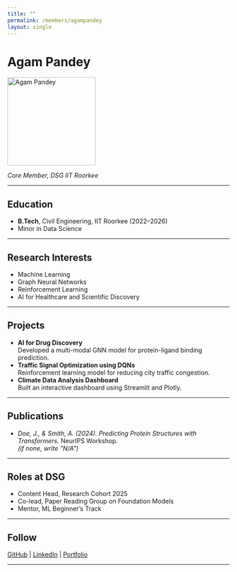 ```yaml
---
title: ""
permalink: /members/agampandey
layout: single
---
```




# Agam Pandey

<img src="{{ site.baseurl }}/assets/images/members/y24/agum.png" width="200" height="200" alt="Agam Pandey">


*Core Member, DSG IIT Roorkee*

---

## Education  
- **B.Tech**, Civil Engineering, IIT Roorkee (2022–2026)  
- Minor in Data Science  

---

## Research Interests  
- Machine Learning  
- Graph Neural Networks  
- Reinforcement Learning  
- AI for Healthcare and Scientific Discovery  

---

## Projects  
- **AI for Drug Discovery**  
  Developed a multi-modal GNN model for protein-ligand binding prediction.  
- **Traffic Signal Optimization using DQNs**  
  Reinforcement learning model for reducing city traffic congestion.  
- **Climate Data Analysis Dashboard**  
  Built an interactive dashboard using Streamlit and Plotly.  

---

## Publications  
- *Doe, J., & Smith, A. (2024). Predicting Protein Structures with Transformers.* NeurIPS Workshop.  
*(if none, write "N/A")*

---

## Roles at DSG  
- Content Head, Research Cohort 2025  
- Co-lead, Paper Reading Group on Foundation Models  
- Mentor, ML Beginner’s Track  

---

## Follow
[GitHub](https://github.com/johndoe) | [LinkedIn](https://linkedin.com/in/johndoe) | [Portfolio](https://johndoe.dev)

---
